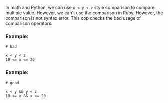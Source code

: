 In math and Python, we can use `x < y < z` style comparison to compare
multiple value. However, we can't use the comparison in Ruby. However,
the comparison is not syntax error. This cop checks the bad usage of
comparison operators.

### Example:

    # bad

    x < y < z
    10 <= x <= 20

### Example:

    # good

    x < y && y < z
    10 <= x && x <= 20